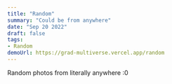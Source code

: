 ```yaml
---
title: "Random"
summary: "Could be from anywhere"
date: "Sep 20 2022"
draft: false
tags:
- Random
demoUrl: https://grad-multiverse.vercel.app/random
---
```


Random photos from literally anywhere :0
